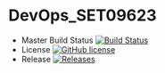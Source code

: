 # DevOps_SET09623

* Master Build Status [![Build Status](https://travis-ci.com/40437404/DevOps_SET09623.svg?branch=master)](https://travis-ci.com/40437404/DevOps_SET09623)
* License [![GitHub license](https://img.shields.io/github/license/40437404/DevOps_SET09623)](https://github.com/40437404/DevOps_SET09623/blob/master/LICENSE)
* Release [![Releases](https://img.shields.io/github/release/40437404/DevOps_SET09623/all.svg?style=flat)](https://github.com/40437404/DevOps_SET09623/releases)
